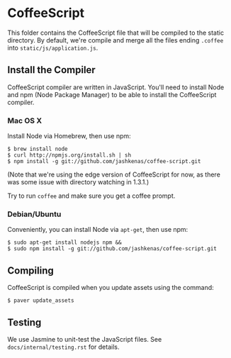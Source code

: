 CoffeeScript
============

This folder contains the CoffeeScript file that will be compiled to the static
directory. By default, we're compile and merge all the files ending `.coffee`
into `static/js/application.js`.

Install the Compiler
--------------------

CoffeeScript compiler are written in JavaScript. You'll need to install Node and
npm (Node Package Manager) to be able to install the CoffeeScript compiler.

### Mac OS X

Install Node via Homebrew, then use npm:

    $ brew install node
    $ curl http://npmjs.org/install.sh | sh
    $ npm install -g git://github.com/jashkenas/coffee-script.git

(Note that we're using the edge version of CoffeeScript for now, as there was
some issue with directory watching in 1.3.1.)

Try to run `coffee` and make sure you get a coffee prompt.

### Debian/Ubuntu

Conveniently, you can install Node via `apt-get`, then use npm:

    $ sudo apt-get install nodejs npm &&
    $ sudo npm install -g git://github.com/jashkenas/coffee-script.git

Compiling
---------

CoffeeScript is compiled when you update assets using the command:

    $ paver update_assets

Testing
-------

We use Jasmine to unit-test the JavaScript files.  See `docs/internal/testing.rst` for details.
